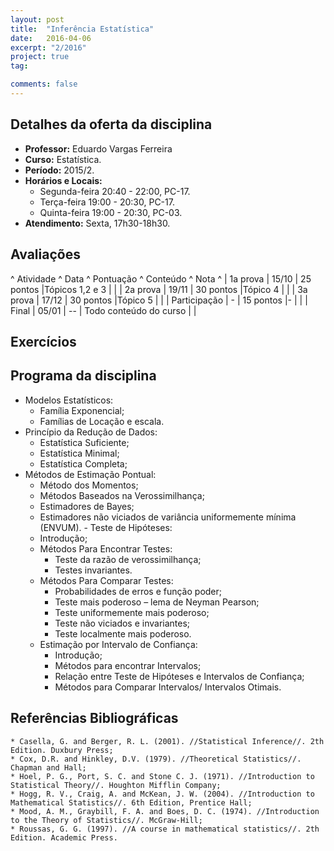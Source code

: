 ```yaml
---
layout: post
title:  "Inferência Estatística"
date:   2016-04-06
excerpt: "2/2016"
project: true
tag:

comments: false
---
```


## Detalhes da oferta da disciplina

  * **Professor:** Eduardo Vargas Ferreira
  * **Curso:** Estatística.
  * **Período:** 2015/2.
  * **Horários e Locais:**
     * Segunda-feira 20:40 - 22:00, PC-17.
     * Terça-feira 19:00 - 20:30, PC-17.
     * Quinta-feira 19:00 - 20:30, PC-03.
  * **Atendimento:** Sexta, 17h30-18h30.


## Avaliações 

^ Atividade ^ Data ^ Pontuação ^ Conteúdo ^ Nota ^
| 1a prova  | 15/10  | 25 pontos |Tópicos 1,2 e 3 | |
| 2a prova  | 19/11  | 30 pontos |Tópico 4  | |
| 3a prova  | 17/12 | 30 pontos |Tópico 5  | | 
| Participação | - | 15 pontos |-  | |
| Final  | 05/01 | -- | Todo conteúdo do curso  | |

## Exercícios



## Programa da disciplina

   - Modelos Estatísticos:
       * Família Exponencial;
       * Famílias de Locação e escala.
   - Princípio da Redução de Dados:
        * Estatística Suficiente;
        * Estatística Minimal;
        * Estatística Completa;    
   - Métodos de Estimação Pontual:
        * Método dos Momentos;
        * Métodos Baseados na Verossimilhança;
        * Estimadores de Bayes;
        * Estimadores não viciados de variância uniformemente mínima (ENVUM).
    - Teste de Hipóteses:
        * Introdução;
        * Métodos Para Encontrar Testes:
           * Teste da razão de verossimilhança;
           * Testes invariantes.
        * Métodos Para Comparar Testes:
           * Probabilidades de erros e função poder;
           * Teste mais poderoso – lema de Neyman Pearson;
           * Teste uniformemente mais poderoso;
           * Teste não viciados e invariantes;
           * Teste localmente mais poderoso.
     - Estimação por Intervalo de Confiança:
        * Introdução;
        * Métodos para encontrar Intervalos;
        * Relação entre Teste de Hipóteses e Intervalos de Confiança;
        * Métodos para Comparar Intervalos/ Intervalos Otimais.

## Referências Bibliográficas

    * Casella, G. and Berger, R. L. (2001). //Statistical Inference//. 2th Edition. Duxbury Press;
    * Cox, D.R. and Hinkley, D.V. (1979). //Theoretical Statistics//. Chapman and Hall;
    * Hoel, P. G., Port, S. C. and Stone C. J. (1971). //Introduction to Statistical Theory//. Houghton Mifflin Company;
    * Hogg, R. V., Craig, A. and McKean, J. W. (2004). //Introduction to Mathematical Statistics//. 6th Edition, Prentice Hall;
    * Mood, A. M., Graybill, F. A. and Boes, D. C. (1974). //Introduction to the Theory of Statistics//. McGraw-Hill;
    * Roussas, G. G. (1997). //A course in mathematical statistics//. 2th Edition. Academic Press.





